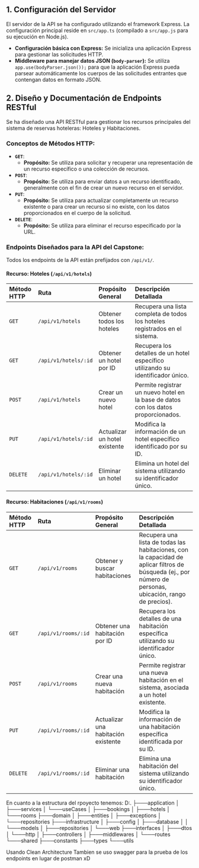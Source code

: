 ## 1. Configuración del Servidor
El servidor de la API se ha configurado utilizando el framework Express. La configuración principal reside en `src/app.ts` (compilado a `src/app.js` para su ejecución en Node.js).

*   **Configuración básica con Express:** Se inicializa una aplicación Express para gestionar las solicitudes HTTP.
*   **Middleware para manejar datos JSON (`body-parser`):**
    Se utiliza `app.use(bodyParser.json());` para que la aplicación Express pueda parsear automáticamente los cuerpos de las solicitudes entrantes que contengan datos en formato JSON.


## 2. Diseño y Documentación de Endpoints RESTful

Se ha diseñado una API RESTful para gestionar los recursos principales del sistema de reservas hoteleras: Hoteles y Habitaciones. 
### Conceptos de Métodos HTTP:

*   **`GET`**:
    *   **Propósito:** Se utiliza para solicitar y recuperar una representación de un recurso específico o una colección de recursos.
*   **`POST`**:
    *   **Propósito:** Se utiliza para enviar datos a un recurso identificado, generalmente con el fin de crear un nuevo recurso en el servidor.
*   **`PUT`**:
    *   **Propósito:** Se utiliza para actualizar completamente un recurso existente o para crear un recurso si no existe, con los datos proporcionados en el cuerpo de la solicitud.
*   **`DELETE`**:
    *   **Propósito:** Se utiliza para eliminar el recurso especificado por la URL.

### Endpoints Diseñados para la API del Capstone:

Todos los endpoints de la API están prefijados con `/api/v1/`.

#### **Recurso: Hoteles (`/api/v1/hotels`)**

| Método HTTP | Ruta                  | Propósito General                      | Descripción Detallada                                  |
| :---------- | :-------------------- | :------------------------------------- | :----------------------------------------------------- |
| `GET`       | `/api/v1/hotels`      | Obtener todos los hoteles              | Recupera una lista completa de todos los hoteles registrados en el sistema. |
| `GET`       | `/api/v1/hotels/:id`  | Obtener un hotel por ID                | Recupera los detalles de un hotel específico utilizando su identificador único. |
| `POST`      | `/api/v1/hotels`      | Crear un nuevo hotel                   | Permite registrar un nuevo hotel en la base de datos con los datos proporcionados. |
| `PUT`       | `/api/v1/hotels/:id`  | Actualizar un hotel existente          | Modifica la información de un hotel específico identificado por su ID. |
| `DELETE`    | `/api/v1/hotels/:id`  | Eliminar un hotel                      | Elimina un hotel del sistema utilizando su identificador único. |

#### **Recurso: Habitaciones (`/api/v1/rooms`)**

| Método HTTP | Ruta                  | Propósito General                      | Descripción Detallada                                  |
| :---------- | :-------------------- | :------------------------------------- | :----------------------------------------------------- |
| `GET`       | `/api/v1/rooms`       | Obtener y buscar habitaciones          | Recupera una lista de todas las habitaciones, con la capacidad de aplicar filtros de búsqueda (ej., por número de personas, ubicación, rango de precios). |
| `GET`       | `/api/v1/rooms/:id`   | Obtener una habitación por ID          | Recupera los detalles de una habitación específica utilizando su identificador único. |
| `POST`      | `/api/v1/rooms`       | Crear una nueva habitación             | Permite registrar una nueva habitación en el sistema, asociada a un hotel existente. |
| `PUT`       | `/api/v1/rooms/:id`   | Actualizar una habitación existente    | Modifica la información de una habitación específica identificada por su ID. |
| `DELETE`    | `/api/v1/rooms/:id`   | Eliminar una habitación                | Elimina una habitación del sistema utilizando su identificador único. |

En cuanto a la estructura del rpoyecto tenemos:
D:.
├───application
│   ├───services
│   └───useCases
│       ├───bookings
│       ├───hotels
│       └───rooms
├───domain
│   ├───entities
│   ├───exceptions
│   └───repositories
├───infrastructure
│   ├───config
│   ├───database
│   │   └───models
│   ├───repositories
│   └───web
├───interfaces
│   ├───dtos
│   └───http
│       ├───controllers
│       ├───middlewares
│       └───routes
└───shared
    ├───constants
    ├───types
    └───utils

Usando Clean Architecture
Tambien se uso swagger para la prueba de los endpoints en lugar de postman xD